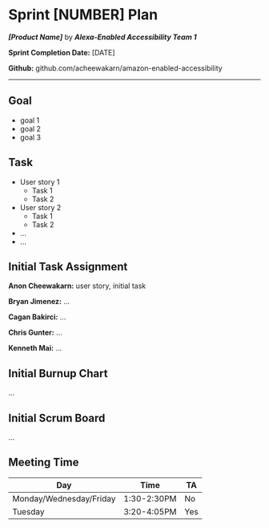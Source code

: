 # Sprint [NUMBER] Plan

***[Product Name]*** by  ***Alexa-Enabled Accessibility Team 1***

**Sprint Completion Date:** [DATE]

**Github:** github.com/acheewakarn/amazon-enabled-accessibility

---

## Goal

- goal 1
- goal 2
- goal 3

## Task

- User story 1
  - Task 1
  - Task 2
- User story 2
  - Task 1
  - Task 2
 - ...
  - ...


## Initial Task Assignment

**Anon Cheewakarn:** user story, initial task

**Bryan Jimenez:** ...

**Cagan Bakirci:** ...

**Chris Gunter:** ...

**Kenneth Mai:** ...


## Initial Burnup Chart

...

## Initial Scrum Board

...

## Meeting Time

|Day|Time|TA|
|------|------|------|
|Monday/Wednesday/Friday|1:30-2:30PM|No|
|Tuesday|3:20-4:05PM|Yes|

